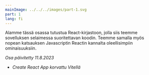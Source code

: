 ```yaml
---
mainImage: ../../../images/part-1.svg
part: 1
lang: fi
---
```


<div class="intro">

Alamme tässä osassa tutustua React-kirjastoon, jolla siis teemme sovelluksen selaimessa suoritettavan koodin. Teemme samalla myös nopean katsauksen Javascriptin Reactin kannalta oleellisimpiin ominaisuuksiin.

<i>Osa päivitetty 11.8.2023</i>
- <i>Create React App korvattu Vitellä</i>

</div>

